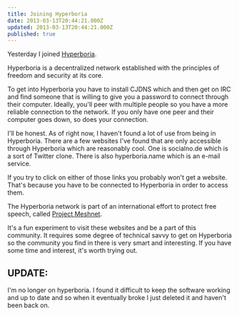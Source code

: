 ```yaml
---
title: Joining Hyperboria
date: 2013-03-13T20:44:21.000Z
updated: 2013-03-13T20:44:21.000Z
published: true
---
```


Yesterday I joined [Hyperboria](http://hyperboria.net/).

Hyperboria is a decentralized network established with the principles of freedom and security at its core.

To get into Hyperboria you have to install CJDNS which and then get on IRC and find someone that is willing to give you a password to connect through their computer. Ideally, you'll peer with multiple people so you have a more reliable connection to the network. If you only have one peer and their computer goes down, so does your connection.

I'll be honest. As of right now, I haven't found a lot of use from being in Hyperboria. There are a few websites I've found that are only accessible through Hyperboria which are reasonably cool. One is socialno.de which is a sort of Twitter clone. There is also hyperboria.name which is an e-mail service.

If you try to click on either of those links you probably won't get a website. That's because you have to be connected to Hyperboria in order to access them.

The Hyperboria network is part of an international effort to protect free speech, called [Project Meshnet](https://projectmeshnet.org/).

It's a fun experiment to visit these websites and be a part of this community. It requires some degree of technical savvy to get on Hyperboria so the community you find in there is very smart and interesting. If you have some time and interest, it's worth trying out.

## UPDATE: 

I'm no longer on hyperboria. I found it difficult to keep the software working and up to date and so when it eventually broke I just deleted it and haven't been back on.

